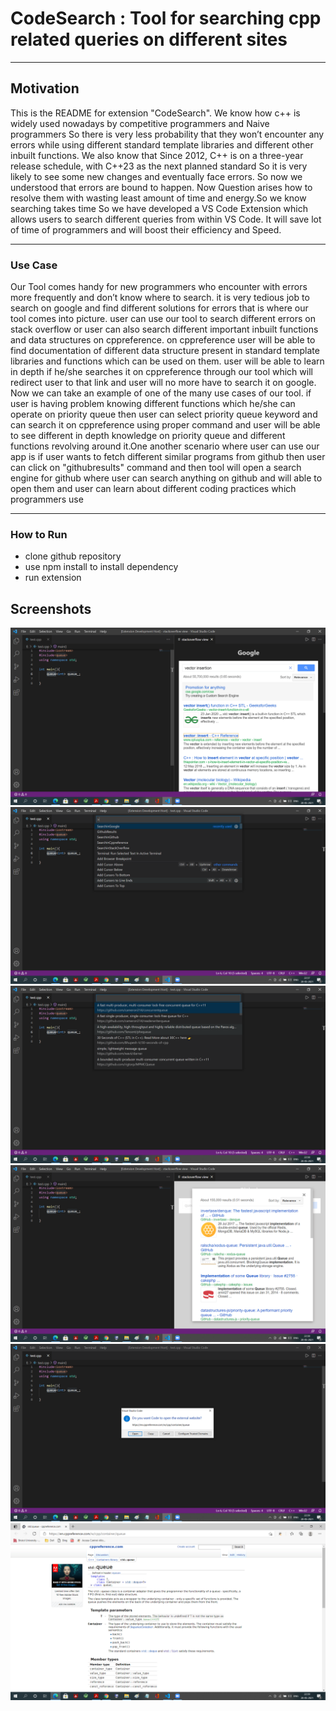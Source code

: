 # CodeSearch : Tool for searching cpp related queries on different sites


---------------------------------------------------------------------------------------------------

## Motivation

This is the README for  extension "CodeSearch". 
We know how c++ is widely used nowadays by competitive
programmers and Naive programmers So there is very less
probability that they won’t encounter any errors while using
different standard template libraries and different other inbuilt
functions. We also know that Since 2012, C++ is on a three-year
release schedule, with C++23 as the next planned standard So it is
very likely to see some new changes and eventually face errors.
So now we understood that errors are bound to happen. Now
Question arises how to resolve them with wasting least amount of
time and energy.So we know searching takes time So we have
developed a VS Code Extension which allows users to search
different queries from within VS Code. It will save lot of time
of programmers and will boost their efficiency and Speed.

---------------------------------------------------------------------------------------------------

### Use Case
Our Tool comes handy for new programmers who encounter with
errors more frequently and don’t know where to search. it is very
tedious job to search on google and find different solutions for
errors that is where our tool comes into picture. user can use our
tool to search different errors on stack overflow or user can also
search different important inbuilt functions and data structures
on cppreference. on cppreference user will be able to find documentation
of different data structure present in standard template
libraries and functions which can be used on them. user will be
able to learn in depth if he/she searches it on cppreference through
our tool which will redirect user to that link and user will no more
have to search it on google. Now we can take an example of one of
the many use cases of our tool. if user is having problem knowing
different functions which he/she can operate on priority queue
then user can select priority queue keyword and can search it on
cppreference using proper command and user will be able to see
different in depth knowledge on priority queue and different functions
revolving around it.One another scenario where user can use
our app is if user wants to fetch different similar programs from
github then user can click on "githubresults" command and then
tool will open a search engine for github where user can search
anything on github and will able to open them and user can learn
about different coding practices which programmers use

---------------------------------------------------------------------------------------------------

### How to Run
* clone github repository
* use npm install to install dependency
* run extension


## Screenshots
![ScreenShot](https://github.com/hemant394/SE_TOOL/blob/main/screenshots/s1.png)
![ScreenShot](https://github.com/hemant394/SE_TOOL/blob/main/screenshots/s2.png)
![ScreenShot](https://github.com/hemant394/SE_TOOL/blob/main/screenshots/s3.png)
![ScreenShot](https://github.com/hemant394/SE_TOOL/blob/main/screenshots/s4.png)
![ScreenShot](https://github.com/hemant394/SE_TOOL/blob/main/screenshots/s5.png)
![ScreenShot](https://github.com/hemant394/SE_TOOL/blob/main/screenshots/s6.png)



